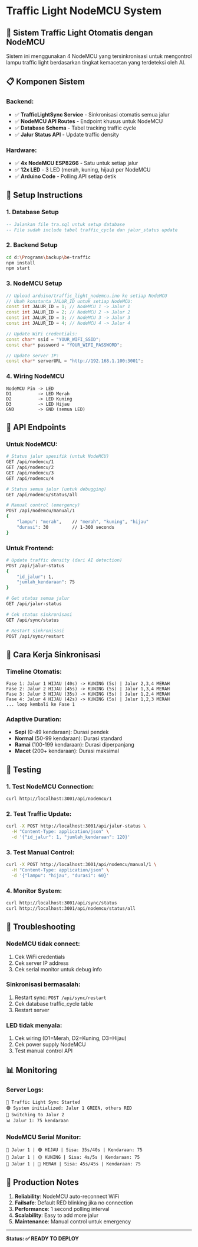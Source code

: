 # Traffic Light NodeMCU System

## 🚦 Sistem Traffic Light Otomatis dengan NodeMCU

Sistem ini menggunakan 4 NodeMCU yang tersinkronisasi untuk mengontrol lampu traffic light berdasarkan tingkat kemacetan yang terdeteksi oleh AI.

## 📋 Komponen Sistem

### Backend:
- ✅ **TrafficLightSync Service** - Sinkronisasi otomatis semua jalur
- ✅ **NodeMCU API Routes** - Endpoint khusus untuk NodeMCU
- ✅ **Database Schema** - Tabel tracking traffic cycle
- ✅ **Jalur Status API** - Update traffic density

### Hardware:
- ✅ **4x NodeMCU ESP8266** - Satu untuk setiap jalur
- ✅ **12x LED** - 3 LED (merah, kuning, hijau) per NodeMCU
- ✅ **Arduino Code** - Polling API setiap detik

## 🔧 Setup Instructions

### 1. Database Setup
```sql
-- Jalankan file tra.sql untuk setup database
-- File sudah include tabel traffic_cycle dan jalur_status update
```

### 2. Backend Setup
```bash
cd d:\Programs\backup\be-traffic
npm install
npm start
```

### 3. NodeMCU Setup
```cpp
// Upload arduino/traffic_light_nodemcu.ino ke setiap NodeMCU
// Ubah konstanta JALUR_ID untuk setiap NodeMCU:
const int JALUR_ID = 1; // NodeMCU 1 -> Jalur 1
const int JALUR_ID = 2; // NodeMCU 2 -> Jalur 2  
const int JALUR_ID = 3; // NodeMCU 3 -> Jalur 3
const int JALUR_ID = 4; // NodeMCU 4 -> Jalur 4

// Update WiFi credentials:
const char* ssid = "YOUR_WIFI_SSID";
const char* password = "YOUR_WIFI_PASSWORD";

// Update server IP:
const char* serverURL = "http://192.168.1.100:3001";
```

### 4. Wiring NodeMCU
```
NodeMCU Pin -> LED
D1          -> LED Merah
D2          -> LED Kuning  
D3          -> LED Hijau
GND         -> GND (semua LED)
```

## 📡 API Endpoints

### Untuk NodeMCU:
```bash
# Status jalur spesifik (untuk NodeMCU)
GET /api/nodemcu/1
GET /api/nodemcu/2  
GET /api/nodemcu/3
GET /api/nodemcu/4

# Status semua jalur (untuk debugging)
GET /api/nodemcu/status/all

# Manual control (emergency)
POST /api/nodemcu/manual/1
{
    "lampu": "merah",    // "merah", "kuning", "hijau"
    "durasi": 30         // 1-300 seconds
}
```

### Untuk Frontend:
```bash
# Update traffic density (dari AI detection)
POST /api/jalur-status
{
    "id_jalur": 1,
    "jumlah_kendaraan": 75
}

# Get status semua jalur
GET /api/jalur-status

# Cek status sinkronisasi
GET /api/sync/status

# Restart sinkronisasi
POST /api/sync/restart
```

## 🔄 Cara Kerja Sinkronisasi

### Timeline Otomatis:
```
Fase 1: Jalur 1 HIJAU (40s) -> KUNING (5s) | Jalur 2,3,4 MERAH
Fase 2: Jalur 2 HIJAU (45s) -> KUNING (5s) | Jalur 1,3,4 MERAH  
Fase 3: Jalur 3 HIJAU (35s) -> KUNING (5s) | Jalur 1,2,4 MERAH
Fase 4: Jalur 4 HIJAU (42s) -> KUNING (5s) | Jalur 1,2,3 MERAH
... loop kembali ke Fase 1
```

### Adaptive Duration:
- **Sepi** (0-49 kendaraan): Durasi pendek
- **Normal** (50-99 kendaraan): Durasi standard  
- **Ramai** (100-199 kendaraan): Durasi diperpanjang
- **Macet** (200+ kendaraan): Durasi maksimal

## 🧪 Testing

### 1. Test NodeMCU Connection:
```bash
curl http://localhost:3001/api/nodemcu/1
```

### 2. Test Traffic Update:
```bash
curl -X POST http://localhost:3001/api/jalur-status \
  -H "Content-Type: application/json" \
  -d '{"id_jalur": 1, "jumlah_kendaraan": 120}'
```

### 3. Test Manual Control:
```bash
curl -X POST http://localhost:3001/api/nodemcu/manual/1 \
  -H "Content-Type: application/json" \
  -d '{"lampu": "hijau", "durasi": 60}'
```

### 4. Monitor System:
```bash
curl http://localhost:3001/api/sync/status
curl http://localhost:3001/api/nodemcu/status/all
```

## 🐛 Troubleshooting

### NodeMCU tidak connect:
1. Cek WiFi credentials
2. Cek server IP address
3. Cek serial monitor untuk debug info

### Sinkronisasi bermasalah:
1. Restart sync: `POST /api/sync/restart`
2. Cek database traffic_cycle table
3. Restart server

### LED tidak menyala:
1. Cek wiring (D1=Merah, D2=Kuning, D3=Hijau)
2. Cek power supply NodeMCU
3. Test manual control API

## 📊 Monitoring

### Server Logs:
```
🚦 Traffic Light Sync Started
🟢 System initialized: Jalur 1 GREEN, others RED
🔄 Switching to Jalur 2
📊 Jalur 1: 75 kendaraan
```

### NodeMCU Serial Monitor:
```
📡 Jalur 1 | 🟢 HIJAU | Sisa: 35s/40s | Kendaraan: 75
📡 Jalur 1 | 🟡 KUNING | Sisa: 4s/5s | Kendaraan: 75
📡 Jalur 1 | 🔴 MERAH | Sisa: 45s/45s | Kendaraan: 75
```

## 🚀 Production Notes

1. **Reliability**: NodeMCU auto-reconnect WiFi
2. **Failsafe**: Default RED blinking jika no connection
3. **Performance**: 1 second polling interval
4. **Scalability**: Easy to add more jalur
5. **Maintenance**: Manual control untuk emergency

---

**Status: ✅ READY TO DEPLOY**
